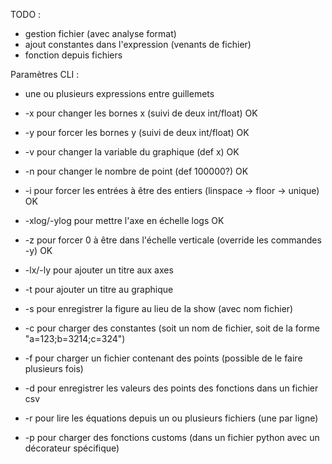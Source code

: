 TODO :

 - gestion fichier (avec analyse format)
 - ajout constantes dans l'expression (venants de fichier)
 - fonction depuis fichiers

Paramètres CLI :
 - une ou plusieurs expressions entre guillemets
 - -x pour changer les bornes x (suivi de deux int/float) OK
 - -y pour forcer les bornes y (suivi de deux int/float) OK
 - -v pour changer la variable du graphique (def x) OK
 - -n pour changer le nombre de point (def 100000?) OK
 - -i pour forcer les entrées à être des entiers (linspace -> floor -> unique) OK
 - -xlog/-ylog pour mettre l'axe en échelle logs OK
 - -z pour forcer 0 à être dans l'échelle verticale (override les commandes -y) OK

 - -lx/-ly pour ajouter un titre aux axes
 - -t pour ajouter un titre au graphique

 - -s pour enregistrer la figure au lieu de la show (avec nom fichier)
 - -c pour charger des constantes (soit un nom de fichier, soit de la forme "a=123;b=3214;c=324")
 - -f pour charger un fichier contenant des points (possible de le faire plusieurs fois)
 - -d pour enregistrer les valeurs des points des fonctions dans un fichier csv
 - -r pour lire les équations depuis un ou plusieurs fichiers (une par ligne)
 - -p pour charger des fonctions customs (dans un fichier python avec un décorateur spécifique)

